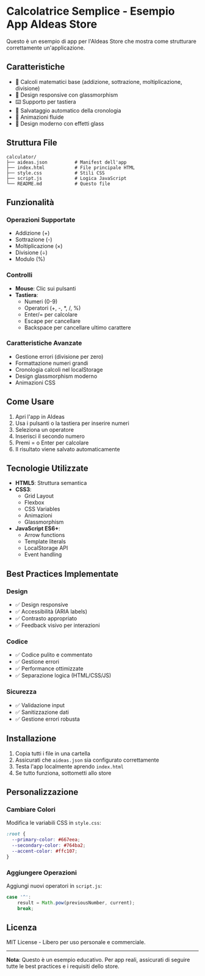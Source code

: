 # Calcolatrice Semplice - Esempio App AIdeas Store

Questo è un esempio di app per l'AIdeas Store che mostra come strutturare correttamente un'applicazione.

## Caratteristiche

- 🧮 Calcoli matematici base (addizione, sottrazione, moltiplicazione, divisione)
- 📱 Design responsive con glassmorphism
- ⌨️ Supporto per tastiera
- 💾 Salvataggio automatico della cronologia
- 🎨 Animazioni fluide
- 🌙 Design moderno con effetti glass

## Struttura File

```
calculator/
├── aideas.json          # Manifest dell'app
├── index.html           # File principale HTML
├── style.css            # Stili CSS
├── script.js            # Logica JavaScript
└── README.md            # Questo file
```

## Funzionalità

### Operazioni Supportate
- Addizione (+)
- Sottrazione (-)
- Moltiplicazione (×)
- Divisione (÷)
- Modulo (%)

### Controlli
- **Mouse**: Clic sui pulsanti
- **Tastiera**: 
  - Numeri (0-9)
  - Operatori (+, -, *, /, %)
  - Enter/= per calcolare
  - Escape per cancellare
  - Backspace per cancellare ultimo carattere

### Caratteristiche Avanzate
- Gestione errori (divisione per zero)
- Formattazione numeri grandi
- Cronologia calcoli nel localStorage
- Design glassmorphism moderno
- Animazioni CSS

## Come Usare

1. Apri l'app in AIdeas
2. Usa i pulsanti o la tastiera per inserire numeri
3. Seleziona un operatore
4. Inserisci il secondo numero
5. Premi = o Enter per calcolare
6. Il risultato viene salvato automaticamente

## Tecnologie Utilizzate

- **HTML5**: Struttura semantica
- **CSS3**: 
  - Grid Layout
  - Flexbox
  - CSS Variables
  - Animazioni
  - Glassmorphism
- **JavaScript ES6+**:
  - Arrow functions
  - Template literals
  - LocalStorage API
  - Event handling

## Best Practices Implementate

### Design
- ✅ Design responsive
- ✅ Accessibilità (ARIA labels)
- ✅ Contrasto appropriato
- ✅ Feedback visivo per interazioni

### Codice
- ✅ Codice pulito e commentato
- ✅ Gestione errori
- ✅ Performance ottimizzate
- ✅ Separazione logica (HTML/CSS/JS)

### Sicurezza
- ✅ Validazione input
- ✅ Sanitizzazione dati
- ✅ Gestione errori robusta

## Installazione

1. Copia tutti i file in una cartella
2. Assicurati che `aideas.json` sia configurato correttamente
3. Testa l'app localmente aprendo `index.html`
4. Se tutto funziona, sottometti allo store

## Personalizzazione

### Cambiare Colori
Modifica le variabili CSS in `style.css`:

```css
:root {
  --primary-color: #667eea;
  --secondary-color: #764ba2;
  --accent-color: #ffc107;
}
```

### Aggiungere Operazioni
Aggiungi nuovi operatori in `script.js`:

```javascript
case '^':
    result = Math.pow(previousNumber, current);
    break;
```

## Licenza

MIT License - Libero per uso personale e commerciale.

---

**Nota**: Questo è un esempio educativo. Per app reali, assicurati di seguire tutte le best practices e i requisiti dello store. 